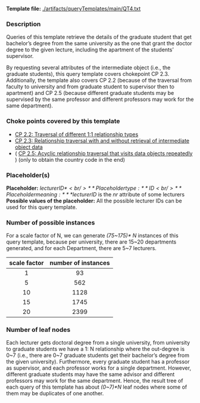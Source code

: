 **Template file:** [./artifacts/queryTemplates/main/QT4.txt](https://github.com/LiUGraphQL/LinGBM/blob/master/artifacts/queryTemplates/main/QT4.txt)

### Description
Queries of this template retrieve the details of the graduate student that get bachelor’s degree from the same university as the one that grant the doctor degree to the given lecture, including the apartment of the students’ supervisor.

By requesting several attributes of the intermediate object (i.e., the graduate students), this query template covers chokepoint CP 2.3. Additionally, the template also covers CP 2.2 (because of the traversal from faculty to university and from graduate student to supervisor then to apartment) and CP 2.5 (because different graduate students may be supervised by the same professor and different professors may work for the same department). 

### Choke points covered by this template
* [CP 2.2: Traversal of different 1:1 relationship types](Choke-Points-for-a-GraphQL-Performance-Benchmark#cp-22-efficient-traversal-of-11-relationship-types)<br/>
* [CP 2.3: Relationship traversal with and without retrieval of intermediate object data](Choke-Points-for-a-GraphQL-Performance-Benchmark#cp-23-relationship-traversal-with-and-without-retrieval-of-intermediate-object-data)<br/>
* ( [CP 2.5: Acyclic relationship traversal that visits data objects repeatedly](Choke-Points-for-a-GraphQL-Performance-Benchmark#cp-25-acyclic-relationship-traversal-that-visits-data-objects-repeatedly) )  (only to obtain the country code in the end)<br/>

### Placeholder(s)
**Placeholder:** *$lecturerID*<br/>
**Placeholder type:** ID<br/>
**Placeholder meaning:** *$lecturerID* is the *nr* attribute of some lecturers<br/>
**Possible values of the placeholder:** All the possible lecturer IDs can be used for this query template.
### Number of possible instances
For a scale factor of N, we can generate *(75\~175)\* N* instances of this query template, because per university, there are 15\~20 departments generated, and for each Department, there are 5\~7 lecturers.

|**scale factor**|**number of instances**|
|:------:|:------:|
|1  |93|
|5  |562|
|10 |1128|
|15 |1745|
|20 |2399|
### Number of leaf nodes
Each lecturer gets doctoral degree from a single university, from university to graduate students we have a 1: N relationship where the out-degree is 0\~7 (i.e., there are 0\~7 graduate students get their bachelor’s degree from the given university). Furthermore, every graduate student has a professor as supervisor, and each professor works for a single department. However, different graduate students may have the same advisor and different professors may work for the same department. Hence, the result tree of each query of this template has about *(0\~7)\*N* leaf nodes where some of them may be duplicates of one another.